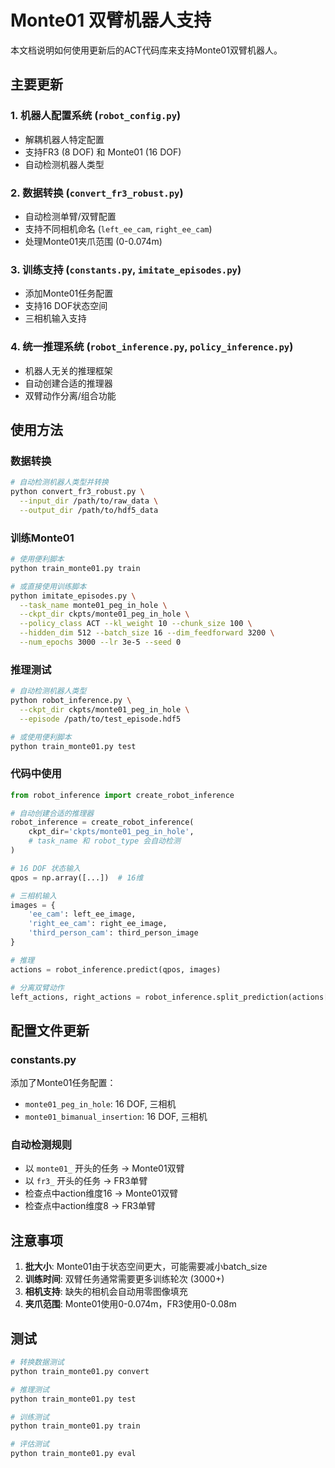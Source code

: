 # Monte01 双臂机器人支持

本文档说明如何使用更新后的ACT代码库来支持Monte01双臂机器人。

## 主要更新

### 1. 机器人配置系统 (`robot_config.py`)
- 解耦机器人特定配置
- 支持FR3 (8 DOF) 和 Monte01 (16 DOF)
- 自动检测机器人类型

### 2. 数据转换 (`convert_fr3_robust.py`)
- 自动检测单臂/双臂配置
- 支持不同相机命名 (`left_ee_cam`, `right_ee_cam`)
- 处理Monte01夹爪范围 (0-0.074m)

### 3. 训练支持 (`constants.py`, `imitate_episodes.py`)
- 添加Monte01任务配置
- 支持16 DOF状态空间
- 三相机输入支持

### 4. 统一推理系统 (`robot_inference.py`, `policy_inference.py`)
- 机器人无关的推理框架
- 自动创建合适的推理器
- 双臂动作分离/组合功能

## 使用方法

### 数据转换
```bash
# 自动检测机器人类型并转换
python convert_fr3_robust.py \
  --input_dir /path/to/raw_data \
  --output_dir /path/to/hdf5_data
```

### 训练Monte01
```bash
# 使用便利脚本
python train_monte01.py train

# 或直接使用训练脚本
python imitate_episodes.py \
  --task_name monte01_peg_in_hole \
  --ckpt_dir ckpts/monte01_peg_in_hole \
  --policy_class ACT --kl_weight 10 --chunk_size 100 \
  --hidden_dim 512 --batch_size 16 --dim_feedforward 3200 \
  --num_epochs 3000 --lr 3e-5 --seed 0
```

### 推理测试
```bash
# 自动检测机器人类型
python robot_inference.py \
  --ckpt_dir ckpts/monte01_peg_in_hole \
  --episode /path/to/test_episode.hdf5

# 或使用便利脚本
python train_monte01.py test
```

### 代码中使用
```python
from robot_inference import create_robot_inference

# 自动创建合适的推理器
robot_inference = create_robot_inference(
    ckpt_dir='ckpts/monte01_peg_in_hole',
    # task_name 和 robot_type 会自动检测
)

# 16 DOF 状态输入
qpos = np.array([...])  # 16维

# 三相机输入
images = {
    'ee_cam': left_ee_image,
    'right_ee_cam': right_ee_image, 
    'third_person_cam': third_person_image
}

# 推理
actions = robot_inference.predict(qpos, images)

# 分离双臂动作
left_actions, right_actions = robot_inference.split_prediction(actions[0])
```

## 配置文件更新

### constants.py
添加了Monte01任务配置：
- `monte01_peg_in_hole`: 16 DOF, 三相机
- `monte01_bimanual_insertion`: 16 DOF, 三相机

### 自动检测规则
- 以 `monte01_` 开头的任务 → Monte01双臂
- 以 `fr3_` 开头的任务 → FR3单臂  
- 检查点中action维度16 → Monte01双臂
- 检查点中action维度8 → FR3单臂

## 注意事项

1. **批大小**: Monte01由于状态空间更大，可能需要减小batch_size
2. **训练时间**: 双臂任务通常需要更多训练轮次 (3000+)
3. **相机支持**: 缺失的相机会自动用零图像填充
4. **夹爪范围**: Monte01使用0-0.074m，FR3使用0-0.08m

## 测试
```bash
# 转换数据测试
python train_monte01.py convert

# 推理测试  
python train_monte01.py test

# 训练测试
python train_monte01.py train

# 评估测试
python train_monte01.py eval
```
